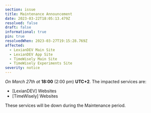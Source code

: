 ```yaml
---
section: issue
title: Maintenance Announcement
date: 2023-03-22T18:05:13.479Z
resolved: false
draft: false
informational: true
pin: true
resolvedWhen: 2023-03-27T19:15:28.769Z
affected:
  - LexianDEV Main Site
  - LexianDEV App Site
  - TimeWisely Main Site
  - TimeWisely Experiments Site
severity: notice
---
```

*On March 27th at* **18:00** (2:00 pm) **UTC+2**. The impacted services are:

* \[LexianDEV] Websites
* \[TimeWisely] Websites

These services will be down during the Maintenance period.